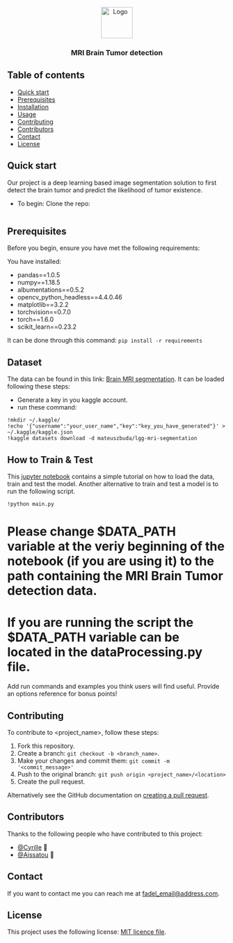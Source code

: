 <p align="center">
  <a href="https://example.com/">
    <img src="https://via.placeholder.com/72" alt="Logo" width=72 height=72>
  </a>

  <h3 align="center">MRI Brain Tumor detection </h3>

  <!--- <p align="center">
    Project name is a <utility/tool/feature> that allows <insert_target_audience> to do <action/task_it_does>.
    <br>
    <a href="https://reponame/issues/new?template=bug.md">Report bug</a>
    ·
    <a href="https://reponame/issues/new?template=feature.md&labels=feature">Request feature</a>
  </p>
</p> --->

<!--- These are examples. See https://shields.io for others or to customize this set of shields. You might want to include dependencies, project status and licence info here --->

<!--- ![GitHub repo size](https://img.shields.io/github/repo-size/tkjohnson121/shrt)
![GitHub contributors](https://img.shields.io/github/contributors/tkjohnson121/shrt)
![GitHub stars](https://img.shields.io/github/stars/tkjohnson121/shrt?style=social)
![GitHub forks](https://img.shields.io/github/forks/tkjohnson121/shrt?style=social)
![Twitter Follow](https://img.shields.io/twitter/follow/tkjohnson121?style=social) --->

## Table of contents

- [Quick start](#quick-start)
- [Prerequisites](#prerequisites)
- [Installation](#installation)
- [Usage](#usage)
- [Contributing](#contributing)
- [Contributors](#contributors)
- [Contact](#contact)
- [License](#license)

## Quick start
Our project is a deep learning based image segmentation solution to first detect the brain tumor and predict the likelihood of tumor existence.
- To begin:
Clone the repo: 
```  git clone link_to_the_repo && cd folder_name 
``` 



## Prerequisites

Before you begin, ensure you have met the following requirements:

<!--- These are just example requirements. Add, duplicate or remove as required --->

You have installed:
  
* pandas==1.0.5
* numpy==1.18.5
* albumentations==0.5.2
* opencv_python_headless==4.4.0.46
* matplotlib==3.2.2
* torchvision==0.7.0
* torch==1.6.0
* scikit_learn==0.23.2

It can be done through this command: ```pip install -r requirements```
## Dataset

The data can be found in this link: <a href="https://www.kaggle.com/mateuszbuda/lgg-mri-segmentation
">Brain MRI segmentation</a>. It can be loaded following these steps:

- Generate a key in you kaggle account.
- run these command:

``` 
!mkdir ~/.kaggle/
!echo '{"username":"your_user_name","key":"key_you_have_generated"}' > ~/.kaggle/kaggle.json
!kaggle datasets download -d mateuszbuda/lgg-mri-segmentation

```
## How to Train & Test
This <a href="https://www.kaggle.com/mateuszbuda/lgg-mri-segmentation
">jupyter notebook</a> contains a simple tutorial on how to load the data, train and test the model.
Another alternative to train and test a model is to run the following script.
```
!python main.py
```
# Please change $DATA_PATH variable at the veriy beginning of the notebook (if you are using it) to the path containing the MRI Brain Tumor detection data.
# If you are running the script the $DATA_PATH variable can be located in the dataProcessing.py file.


Add run commands and examples you think users will find useful. Provide
an options reference for bonus points!

## Contributing

<!--- If your README is long or you have some specific process or steps you want contributors to follow, consider creating a separate CONTRIBUTING.md file--->

To contribute to <project_name>, follow these steps:

1. Fork this repository.
2. Create a branch: `git checkout -b <branch_name>`.
3. Make your changes and commit them: `git commit -m '<commit_message>'`
4. Push to the original branch:
   `git push origin <project_name>/<location>`
5. Create the pull request.

Alternatively see the GitHub documentation on
[creating a pull request](https://help.github.com/en/github/collaborating-with-issues-and-pull-requests/creating-a-pull-request).

## Contributors

Thanks to the following people who have contributed to this project:

- [@Cyrille](https://github.com/tkjohnson121) 📖
- [@Aissatou](https://github.com/gvempire_dev) 📖

<!--- You might want to consider using something like the
[All Contributors](https://github.com/all-contributors/all-contributors)
specification and its
[emoji key](https://allcontributors.org/docs/en/emoji-key). --->

## Contact

If you want to contact me you can reach me at <fadel_email@address.com>.

## License

<!--- If you're not sure which open license to use see https://choosealicense.com/--->

This project uses the following license: [MIT licence file](https://github.com/sashakhaf/Test/blob/main/LICENSE).
